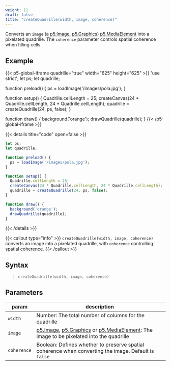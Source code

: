 ```yaml
---
weight: 11
draft: false
title: "createQuadrille(width, image, coherence)"
---
```


Converts an `image` (a [p5.Image](https://p5js.org/reference/#/p5.Image), [p5.Graphics](https://p5js.org/reference/#/p5.Graphics)) [p5.MediaElement](https://p5js.org/reference/p5/p5.MediaElement/) into a pixelated quadrille. The `coherence` parameter controls spatial coherence when filling cells.

## Example

{{< p5-global-iframe quadrille="true" width="625" height="625" >}}
'use strict';
let ps;
let quadrille;

function preload() {
  ps = loadImage('/images/pola.jpg');
}

function setup() {
  Quadrille.cellLength = 25;
  createCanvas(24 * Quadrille.cellLength, 24 * Quadrille.cellLength);
  quadrille = createQuadrille(24, ps, false);
}

function draw() {
  background('orange');
  drawQuadrille(quadrille);
}
{{< /p5-global-iframe >}}

{{< details title="code" open=false >}}
```js
let ps;
let quadrille;

function preload() {
  ps = loadImage('/images/pola.jpg');
}

function setup() {
  Quadrille.cellLength = 25;
  createCanvas(24 * Quadrille.cellLength, 24 * Quadrille.cellLength);
  quadrille = createQuadrille(24, ps, false);
}

function draw() {
  background('orange');
  drawQuadrille(quadrille);
}
```
{{< /details >}}

{{< callout type="info" >}}
`createQuadrille(width, image, coherence)` converts an image into a pixelated quadrille, with `coherence` controlling spatial coherence.
{{< /callout >}}

## Syntax

> `createQuadrille(width, image, coherence)`

## Parameters

| param  | description                                                                                         |
|--------|-----------------------------------------------------------------------------------------------------|
| `width`  | Number: The total number of columns for the quadrille                                               |
| `image`  | [p5.Image](https://p5js.org/reference/#/p5.Image), [p5.Graphics](https://p5js.org/reference/#/p5.Graphics) or [p5.MediaElement](https://p5js.org/reference/p5/p5.MediaElement/): The image to be pixelated into the quadrille |
| `coherence` | Boolean: Defines whether to preserve spatial coherence when converting the image. Default is `false` |